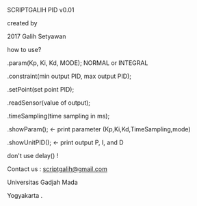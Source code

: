 SCRIPTGALIH PID v0.01

created by

2017 Galih Setyawan

how to use?

.param(Kp, Ki, Kd, MODE); NORMAL or INTEGRAL

.constraint(min output PID, max output PID);

.setPoint(set point PID);

.readSensor(value of output);

.timeSampling(time sampling in ms);

.showParam(); <- print parameter (Kp,Ki,Kd,TimeSampling,mode)

.showUnitPID(); <- print output P, I, and D

don't use delay() ! 

Contact us : scriptgalih@gmail.com


Universitas Gadjah Mada

Yogyakarta
.